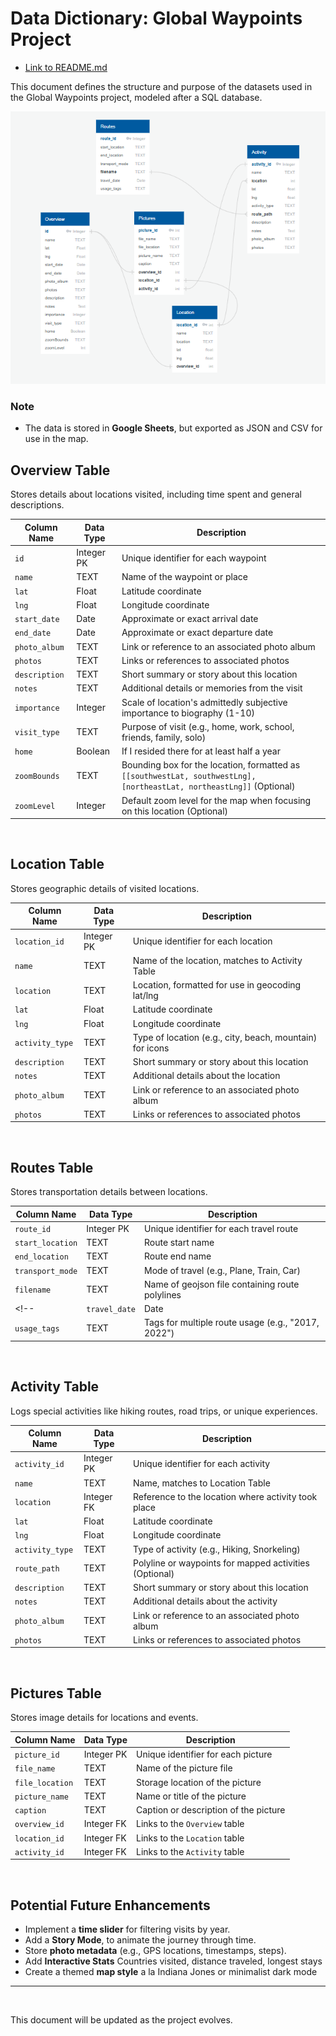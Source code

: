 # Data Dictionary: Global Waypoints Project

- [Link to README.md](README.md)

This document defines the structure and purpose of the datasets used in the Global Waypoints project, modeled after a SQL database.

![ERD](./resources/images/ERD.png)


### **Note**
- The data is stored in **Google Sheets**, but exported as JSON and CSV for use in the map.


## **Overview Table**
Stores details about locations visited, including time spent and general descriptions.

| Column Name      | Data Type  | Description |
|-----------------|-----------|-------------|
| `id`           | Integer PK | Unique identifier for each waypoint |
| `name`         | TEXT       | Name of the waypoint or place |
| `lat`          | Float      | Latitude coordinate |
| `lng`          | Float      | Longitude coordinate |
| `start_date`   | Date       | Approximate or exact arrival date |
| `end_date`     | Date       | Approximate or exact departure date |
| `photo_album`  | TEXT       | Link or reference to an associated photo album |
| `photos`       | TEXT       | Links or references to associated photos |
| `description`  | TEXT       | Short summary or story about this location |
| `notes`        | TEXT       | Additional details or memories from the visit |
| `importance`   | Integer    | Scale of location's admittedly subjective importance to biography (1-10) |
| `visit_type`   | TEXT       | Purpose of visit (e.g., home, work, school, friends, family, solo) |
| `home` | Boolean | If I resided there for at least half a year |
| `zoomBounds`   | TEXT       | Bounding box for the location, formatted as `[[southwestLat, southwestLng], [northeastLat, northeastLng]]` (Optional) |
| `zoomLevel` | Integer    | Default zoom level for the map when focusing on this location (Optional) |

<br>

## **Location Table**
Stores geographic details of visited locations.

| Column Name     | Data Type  | Description |
|----------------|-----------|-------------|
| `location_id`  | Integer PK | Unique identifier for each location |
| `name`         | TEXT       | Name of the location, matches to Activity Table |
| `location` | TEXT | Location, formatted for use in geocoding lat/lng |
| `lat`          | Float      | Latitude coordinate |
| `lng`          | Float      | Longitude coordinate |
| `activity_type`| TEXT       | Type of location (e.g., city, beach, mountain) for icons |
| `description`  | TEXT       | Short summary or story about this location |
| `notes`        | TEXT       | Additional details about the location |
| `photo_album`  | TEXT       | Link or reference to an associated photo album |
| `photos`       | TEXT       | Links or references to associated photos |

<br>

## **Routes Table**
Stores transportation details between locations.

| Column Name         | Data Type  | Description |
|--------------------|-----------|-------------|
| `route_id`        | Integer PK | Unique identifier for each travel route |
| `start_location` | TEXT | Route start name |
| `end_location` | TEXT | Route end name |
| `transport_mode`   | TEXT       | Mode of travel (e.g., Plane, Train, Car) |
| `filename` | TEXT | Name of geojson file containing route polylines |
<!-- | `travel_date`      | Date       | Approximate or exact date of travel |
| `usage_tags`       | TEXT       | Tags for multiple route usage (e.g., "2017, 2022") | -->

<br>

## **Activity Table**
Logs special activities like hiking routes, road trips, or unique experiences.

| Column Name     | Data Type  | Description |
|----------------|-----------|-------------|
| `activity_id`  | Integer PK | Unique identifier for each activity |
| `name` | TEXT | Name, matches to Location Table |
| `location`  | Integer FK | Reference to the location where activity took place |
| `lat`          | Float      | Latitude coordinate |
| `lng`          | Float      | Longitude coordinate |
| `activity_type`| TEXT       | Type of activity (e.g., Hiking, Snorkeling) |
| `route_path`   | TEXT       | Polyline or waypoints for mapped activities (Optional) |
| `description`  | TEXT       | Short summary or story about this location |
| `notes`        | TEXT       | Additional details about the activity |
| `photo_album`  | TEXT       | Link or reference to an associated photo album |
| `photos`       | TEXT       | Links or references to associated photos |

<br>

## **Pictures Table**
Stores image details for locations and events.

| Column Name     | Data Type  | Description |
|----------------|-----------|-------------|
| `picture_id`   | Integer PK | Unique identifier for each picture |
| `file_name`    | TEXT       | Name of the picture file |
| `file_location`| TEXT       | Storage location of the picture |
| `picture_name` | TEXT       | Name or title of the picture |
| `caption`      | TEXT       | Caption or description of the picture |
| `overview_id`  | Integer FK | Links to the `Overview` table |
| `location_id`  | Integer FK | Links to the `Location` table |
| `activity_id`  | Integer FK | Links to the `Activity` table |

<!-- --- -->

<!-- ## **6. Trip Table**

Stores details about multi-location trips.

| Column Name      | Data Type  | Description |
|-----------------|-----------|-------------|
| `trip_id`      | Integer PK | Unique identifier for each trip |
| `trip_name`    | TEXT       | Name of the trip |
| `trip_description` | TEXT   | Brief description of the trip |
| `trip_start_date`  | DateTime | Start date of the trip |
| `trip_end_date`    | DateTime | End date of the trip |
| `overview_id`  | Integer FK | Links to the `Overview` table | -->

<!-- --- -->

<!-- ## **7. TripLocation Table**

Stores relationships between trips and locations.

| Column Name    | Data Type  | Description |
|--------------|-----------|-------------|
| `trip_id`   | Integer FK | Links to the `Trip` table |
| `location_id`| Integer FK | Links to the `Location` table |
| `sequence`  | Integer    | Order of locations in the trip | -->

<!-- --- -->

<!-- ## **8. PictureLocation Table** (&#191;Optional?)

Stores relationships between pictures and locations.

| Column Name    | Data Type  | Description |
|--------------|-----------|-------------|
| `picture_id` | Integer FK | Links to the `Pictures` table |
| `location_id`| Integer FK | Links to the `Location` table | -->

<!-- --- -->

<!-- ## PictureOrder Table (&#191;Optional?)

CREATE TABLE PictureOrder (
    picture_id INTEGER REFERENCES Pictures(picture_id),
    context TEXT CHECK(context IN ('overview', 'location')), -- Defines reel type
    order INTEGER,
    PRIMARY KEY (picture_id, context)
); -->


<!-- ## **Marker Clustering Data**
Helps optimize the map by grouping markers into clusters based on zoom levels.

| Column Name    | Data Type | Description |
|---------------|----------|-------------|
| `cluster_id`  | Integer  | Unique identifier for each cluster |
| `center_lat`  | Float    | Latitude of the cluster center |
| `center_lng`  | Float    | Longitude of the cluster center |
| `waypoint_ids` | String  | List of waypoint `id`s in this cluster | -->

<br>

## **Potential Future Enhancements**
- Implement a **time slider** for filtering visits by year.  
- Add a **Story Mode**, to animate the journey through time.  
- Store **photo metadata** (e.g., GPS locations, timestamps, steps).  
- Add **Interactive Stats** Countries visited, distance traveled, longest stays
- Create a themed **map style** a la Indiana Jones or minimalist dark mode

---

<br>

This document will be updated as the project evolves.
